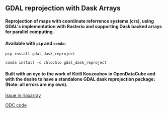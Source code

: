 ## GDAL reprojection with Dask Arrays
#### Reprojection of maps with coordinate referrence systems (crs), using GDAL's implementation with Rasterio and supporting Dask backed arrays for parallel computing.

#### Available with `pip` and `conda`:

```pip install gdal_dask_reproject```

```conda install -c chlochlo gdal_dask_reproject```

#### Built with an eye to the work of Kirill Kouzoubov in OpenDataCube and with the desire to have a standalone GDAL dask reprojection package: (Note: all errors are my own).

[Issue in rioxarray](https://github.com/corteva/rioxarray/issues/119)

[ODC code](https://github.com/opendatacube/odc-tools/blob/develop/libs/algo/odc/algo/_warp.py)
